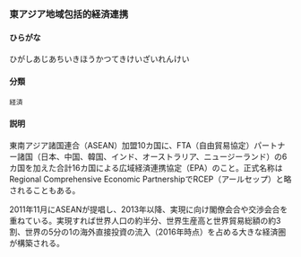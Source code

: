 <div style="display:none;">

## [あ行](securities-terms?id=あ行)
## [か行](securities-terms?id=か行)
## [さ行](securities-terms?id=さ行)
## [た行](securities-terms?id=た行)
## [な行](securities-terms?id=な行)
## [は行](securities-terms?id=は行)

</div>

### 東アジア地域包括的経済連携

#### ひらがな

ひがしあじあちいきほうかつてきけいざいれんけい

#### 分類

`経済`

#### 説明

東南アジア諸国連合（ASEAN）加盟10カ国に、FTA（自由貿易協定）パートナー諸国（日本、中国、韓国、インド、オーストラリア、ニュージーランド）の6カ国を加えた合計16カ国による広域経済連携協定（EPA）のこと。正式名称はRegional Comprehensive Economic PartnershipでRCEP（アールセップ）と略されることもある。
 
2011年11月にASEANが提唱し、2013年以降、実現に向け閣僚会合や交渉会合を重ねている。実現すれば世界人口の約半分、世界生産高と世界貿易総額の約3割、世界の5分の1の海外直接投資の流入（2016年時点）を占める大きな経済圏が構築される。

<div style="display:none;">

## [ま行](securities-terms?id=ま行)
## [や行](securities-terms?id=や行)
## [ら行](securities-terms?id=ら行)
## [わ行](securities-terms?id=わ行)
## [英数字・記号](securities-terms?id=英数字・記号)

</div>

